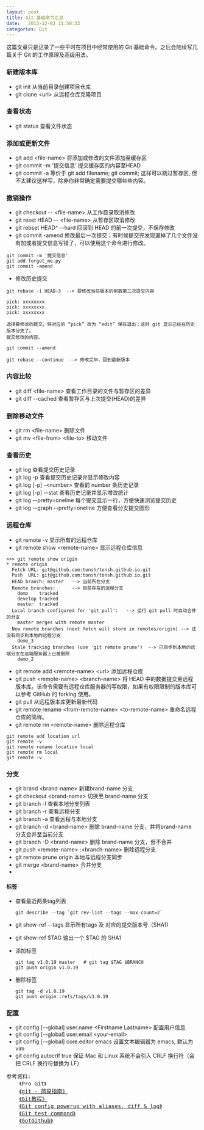 ```yaml
---
layout: post
title: Git 基础命令汇总
date:   2013-12-02 11:50:33
categories: Git
---
```


这篇文章只是记录了一些平时在项目中经常使用的 Git 基础命令。之后会陆续写几篇关于 Git 的工作原理及高级用法。

### 新建版本库
* git init    从当前目录创建项目仓库
* git clone \<url> 从远程仓库克隆项目

### 查看状态
* git status  查看文件状态

### 添加或更新文件
* git add \<file-name> 将添加或修改的文件添加至缓存区
* git commit -m '提交信息' 提交缓存区的内容至HEAD
* git commit -a 等价于 git add filename; git commit; 这样可以跳过暂存区, 但不太建议这样写，除非你非常确定需要提交哪些些内容。

### 撤销操作
* git checkout -- \<file-name> 从工作目录取消修改
* git reset HEAD -- \<file-name> 从暂存区取消修改
* git rebset HEAD^ --hard 回滚到 HEAD 的前一次提交，不保存修改
* git commit -amend 修改最后一次提交；有时候提交完发现漏掉了几个文件没有加或者提交信息写错了，可以使用这个命令进行修改。

```
git commit -m '提交信息'
git add forget_me.py
git commit -amend
```

* 修改历史提交

```
git rebase -i HEAD~3  --> 要修改当前版本的倒数第三次提交内容

pick: xxxxxxxx
pick: xxxxxxxx
pick: xxxxxxxx

选择要修改的提交，将对应的 “pick” 改为 “edit” 保存退出；这时 git 显示已经在历史版本分支了。
提交修改的内容。

git commit --amend

git rebase --continue  --> 修改完毕，回到最新版本
```

### 内容比较
* git diff \<file-name> 查看工作目录的文件与暂存区的差异
* git diff --cached 查看暂存区与上次提交(HEAD)的差异

### 删除移动文件
* git rm \<file-name> 删除文件
* git mv \<file-from> \<file-to> 移动文件

### 查看历史
* git log 查看提交历史记录
* git log -p 查看提交历史记录并显示修改内容
* git log [-p] -\<number> 查看前 number 条历史记录
* git log [-p] --stat 查看历史记录并显示增改统计
* git log --pretty=oneline  每个提交显示一行，方便快速浏览提交历史
* git log --graph --pretty=oneline 方便查看分支提交图形

### 远程仓库
* git remote -v 显示所有的远程仓库
* git  remote show \<remote-name> 显示远程仓库信息

```
>>> git remote show origin
* remote origin
  Fetch URL: git@github.com:tonsh/tonsh.github.io.git
  Push  URL: git@github.com:tonsh/tonsh.github.io.git
  HEAD branch: master   --> 当前所在分支
  Remote branches:      --> 目前存在的远程分支
    demo    tracked
    develop tracked
    master  tracked
  Local branch configured for 'git pull':   --> 运行 git pull 时自动合并的分支
    master merges with remote master
  New remote branches (next fetch will store in remotes/origin) --> 还没有同步到本地的远程分支
    demo_3
  Stale tracking branches (use 'git remote prune')  --> 已同步到本地的远端分支在远端服务器上已被删除
    demo_2
```
* git remote add \<remote-name> \<url> 添加远程仓库
* git push \<remote-name> \<branch-name> 将 HEAD 中的数据提交至远程版本库。该命令需要有远程仓库服务器的写权限，如果有权限限制的版本库可以参考 GitHub 的 forking 使用。
* git pull 从远程版本库更新最新代码
* git remote rename \<from-remote-name> \<to-remote-name> 重命名远程仓库的简称。
* git remote rm \<remote-name> 删除远程仓库

```
git remote add location url
git remote -v
git remote rename location local
git remote rm local
git remote -v
```

### 分支
* git brand \<brand-name> 新建brand-name 分支
* git checkout \<brand-name> 切换至 brand-name 分支
* git branch -l 查看本地分支列表
* git branch -r 查看远程分支
* git branch -a 查看远程与本地分支
* git branch -d \<brand-name> 删除 brand-name 分支，并将brand-name 分支合并至当前分支
* git branch -D \<brand-name> 删除 brand-name 分支，但不合并
* git push \<remote-name> :\<branch-name> 删除远程分支
* git remote prune origin  本地与远程分支同步
* git merge \<brand-name> 合并分支
* 

#### 标签
* 查看最近两条tag列表

    ```
    git describe --tag `git rev-list --tags --max-count=2` 
    ```
* git show-ref --tags 显示所有tags 及 对应的提交版本号（SHA1)
* git show-ref $TAG 输出一个 $TAG 的 SHA1
* 添加标签

    ```
    git tag v1.0.19 master   # git tag $TAG $BRANCH
    git push origin v1.0.19 
    ```
* 删除标签

  ```
  git tag -d v1.0.19
  git push origin :refs/tags/v1.0.19
  ```

### 配置
* git config [--global] user.name \<Firstname Lastname> 配置用户信息
* git config [--global] user.email \<your-email>
* git config [--global] core.editor emacs 设置文本编辑器为 emacs, 默认为 vim
* git config autocrlf true  保证 Mac 和 Linux 系统不会引入 CRLF 换行符（会把 CRLF 换行符替换为 LF）

<pre class="reference">
参考资料:
    《Pro Git》
    <a href="http://rogerdudler.github.io/git-guide/index.zh.html" target="_blank">《git - 简易指南》</a>
    <a href="http://www.liaoxuefeng.com/wiki/0013739516305929606dd18361248578c67b8067c8c017b000">《Git教程》</a>
    <a href="http://oli.jp/2012/git-powerup/" target="_blank">《Git config powerup with aliases, diff & log》</a>
    <a href="https://github.com/fengzimaster/systemConfig/blob/master/gitTest.md" target="_blank">《Git test commond》</a>
    <a href="http://www.worldhello.net/gotgithub/index.html" target="_blank">《GotGithub》</a>
</pre>
